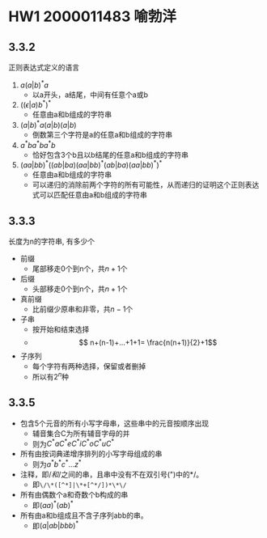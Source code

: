 # HW1 2000011483 喻勃洋
## 3.3.2 
正则表达式定义的语言
1. $a(a|b)^*a$
   - 以a开头，a结尾，中间有任意个a或b
2. $((\epsilon|a)b^*)^*$
   - 任意由a和b组成的字符串
3. $(a|b)^*a(a|b)(a|b)$
   - 倒数第三个字符是a的任意a和b组成的字符串
4. $a^*ba^*ba^*b$
   - 恰好包含3个b且以b结尾的任意a和b组成的字符串
5. $(aa|bb)^*((ab|ba)(aa|bb)^*(ab|ba)(aa|bb)^*)^*$
   - 任意由a和b组成的字符串
   - 可以递归的消除前两个字符的所有可能性，从而递归的证明这个正则表达式可以匹配任意由a和b组成的字符串

## 3.3.3
长度为n的字符串, 有多少个
- 前缀
  - 尾部移走0个到n个，共$n+1$个
- 后缀
  - 头部移走0个到n个，共$n+1$个
- 真前缀
  - 比前缀少原串和非零，共$n-1$个
- 子串
  - 按开始和结束选择
  - $$ n+(n-1)+...+1+1= \frac{n(n+1)}{2}+1$$
- 子序列
  - 每个字符有两种选择，保留或者删掉
  - 所以有$2^n$种

## 3.3.5
- 包含5个元音的所有小写字母串，这些串中的元音按顺序出现
  - 辅音集合C为所有辅音字母的并
  - 则为$C^*aC^*eC^*iC^*oC^*uC^*$
- 所有由按词典递增序排列的小写字母组成的串
  - 则为$a^*b^*c^*...z^*$
- 注释，即/*和*/之间的串，且串中没有不在双引号(")中的*/。
  - 即`\/\*([^*]|\*+[^*/])*\*\/`
- 所有由偶数个a和奇数个b构成的串
  - 即$(aa)^*(ab)^*$
- 所有由a和b组成且不含子序列abb的串。
  - 即$(a|ab|bbb)^*$

